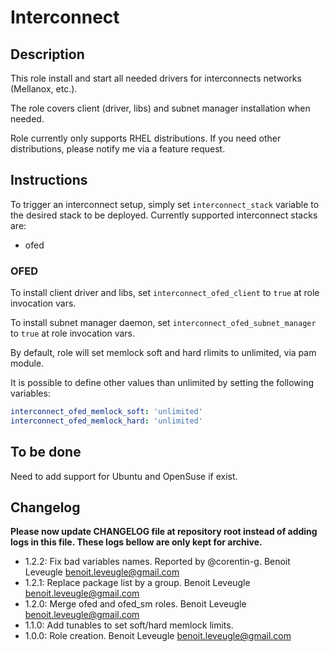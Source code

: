 # Interconnect

## Description

This role install and start all needed drivers for interconnects networks (Mellanox, etc.).

The role covers client (driver, libs) and subnet manager installation when needed.

Role currently only supports RHEL distributions. If you need other distributions, please notify me via a feature request.

## Instructions

To trigger an interconnect setup, simply set `interconnect_stack` variable to the
desired stack to be deployed.
Currently supported interconnect stacks are:

* ofed

### OFED

To install client driver and libs, set `interconnect_ofed_client` to `true` at role invocation vars.

To install subnet manager daemon, set `interconnect_ofed_subnet_manager` to `true` at role
invocation vars.

By default, role will set memlock soft and hard rlimits to unlimited, via pam module.

It is possible to define other values than unlimited by setting the following variables:

```yaml
interconnect_ofed_memlock_soft: 'unlimited'
interconnect_ofed_memlock_hard: 'unlimited'
```

## To be done

Need to add support for Ubuntu and OpenSuse if exist.

## Changelog

**Please now update CHANGELOG file at repository root instead of adding logs in this file.
These logs bellow are only kept for archive.**

* 1.2.2: Fix bad variables names. Reported by @corentin-g. Benoit Leveugle <benoit.leveugle@gmail.com>
* 1.2.1: Replace package list by a group. Benoit Leveugle <benoit.leveugle@gmail.com>
* 1.2.0: Merge ofed and ofed_sm roles. Benoit Leveugle <benoit.leveugle@gmail.com>
* 1.1.0: Add tunables to set soft/hard memlock limits.
* 1.0.0: Role creation. Benoit Leveugle <benoit.leveugle@gmail.com>
